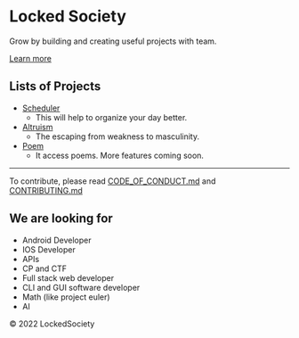 # Locked Society

Grow by building and creating useful projects with team.

[Learn more](https://github.com/lockedsociety/lockedsociety.github.io/blob/gh-pages/README.md)

## Lists of Projects

- [Scheduler](https://lockedsociety.github.io/scheduler)
    - This will help to organize your day better. 
- [Altruism](https://lockedsociety.github.io/altruism)
    - The escaping from weakness to masculinity.
- [Poem](https://lockedsociety.github.io/books)
    - It access poems. More features coming soon.

***

To contribute, please read [CODE_OF_CONDUCT.md](CODE_OF_CONDUCT.md)
and [CONTRIBUTING.md](CONTRIBUTING.md)

## We are looking for

- Android Developer
- IOS Developer
- APIs
- CP and CTF
- Full stack web developer
- CLI and GUI software developer
- Math (like project euler)
- AI

&copy; 2022 LockedSociety
